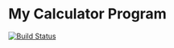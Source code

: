 # My Calculator Program

[![Build Status](https://app.travis-ci.com/sduvapu/calc_example.svg?branch=main)](https://app.travis-ci.com/sduvapu/calc_example)